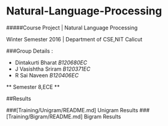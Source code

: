 # Natural-Language-Processing
#####Course Project | Natural Language Processing

Winter Semester 2016 | Department of CSE,NIT Calicut

###Group Details :

* Dintakurti Bharat   *B120680EC*
* J Vasishtha Sriram  *B120371EC*
* R Sai Naveen        *B120406EC*

**       Semester 8,ECE     **

##Results

###[Training/Unigram/README.md] Unigram Results
###[Training/Bigram/README.md] Bigram Results
